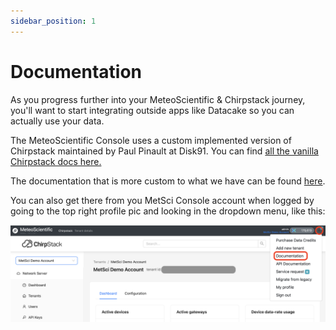 ```yaml
---
sidebar_position: 1
---
```


# Documentation

As you progress further into your MeteoScientific & Chirpstack journey, you'll want to start integrating outside apps like Datacake so you can actually use your data.

The MeteoScientific Console uses a custom implemented version of Chirpstack maintained by Paul Pinault at Disk91.  You can find [all the vanilla Chirpstack docs here.](https://www.chirpstack.io/docs/) 

The documentation that is more custom to what we have can be found [here](https://github.com/disk91/helium-chirpstack-community/wiki_).

You can also get there from you MetSci Console account when logged by going to the top right profile pic and looking in the dropdown menu, like this:


![MeteoScientific Documentation](../doc_images/metsci_documentation_find.png)